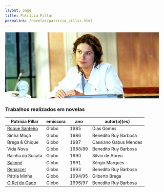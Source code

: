 ```yaml
---
layout: page
title: Patrícia Pillar
permalink: /novelas/patricia_pillar.html
---
```


![Patrícia Pillar](/novelas/img/patricia_pillar2.jpg)

### Trabalhos realizados em novelas


Patrícia Pillar | emissora | ano | autor(a)(es)
--------------- | -------- | --- | ------------
[Roque Santeiro](/novelas/roque_santeiro.html) | Globo | 1985 | Dias Gomes
Sinhá Moça | Globo | 1986 | Benedito Ruy Barbosa
Brega & Chique | Globo | 1987 | Cassiano Gabus Mendes
Vida Nova | Globo | 1988/89 | Benedito Ruy Barbosa
Rainha da Sucata | Globo | 1990 | Sílvio de Abreu
[Salomé](/novelas/salome.html) | Globo | 1991 | Sérgio Marques
[Renascer](/novelas/renascer.html) | Globo | 1993 | Benedito Ruy Barbosa
Pátria Minha | Globo | 1994/95 | Gilberto Braga
[O Rei do Gado](/novelas/o_rei_do_gado.html) | Globo | 1996/97 | Benedito Ruy Barbosa
